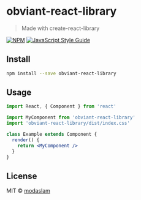 # obviant-react-library

> Made with create-react-library

[![NPM](https://img.shields.io/npm/v/obviant-react-library.svg)](https://www.npmjs.com/package/obviant-react-library) [![JavaScript Style Guide](https://img.shields.io/badge/code_style-standard-brightgreen.svg)](https://standardjs.com)

## Install

```bash
npm install --save obviant-react-library
```

## Usage

```jsx
import React, { Component } from 'react'

import MyComponent from 'obviant-react-library'
import 'obviant-react-library/dist/index.css'

class Example extends Component {
  render() {
    return <MyComponent />
  }
}
```

## License

MIT © [modaslam](https://github.com/modaslam)
